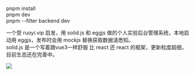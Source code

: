 pnpm install  
pnpm dev  
pnpm --filter backend dev  

一个受 ruoyi.vip 启发，用 solid.js 和 eggjs 做的个人实验后台管理系统，本地启动用 eggjs，发布时会用 mockjs 替换获取数据请悉知。  
solid.js 是一个写着跟vue3一样舒服 比 react 还 react 的框架，更新粒度超细，目前生态还在完善中。  

![](https://komarev.com/ghpvc/?username=feyiyang&color=white&style=for-the-badge)

